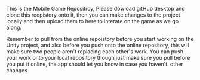 This is the Mobile Game Repositroy, Please dowload gitHub desktop and clone this reopistory onto it, then you can make changes to the project locally and then upload them to here to interate on the game as we go along. 

Remember to pull from the online repoistory before you start working on the Unity project, and also before you push onto the online repository, this will make sure two people aren't replacing each other's work. You can push your work onto your local repository though just make sure you pull before you put it online, the app should let you know in case you haven't.
other changes